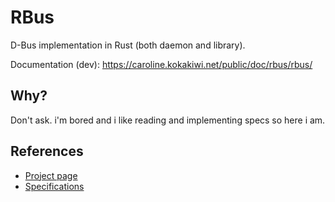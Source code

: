 # RBus

D-Bus implementation in Rust (both daemon and library).

Documentation (dev): https://caroline.kokakiwi.net/public/doc/rbus/rbus/

## Why?

Don't ask. i'm bored and i like reading and implementing specs so here i am.

## References

- [Project page](https://www.freedesktop.org/wiki/Software/dbus/)
- [Specifications](https://dbus.freedesktop.org/doc/dbus-specification.html)
